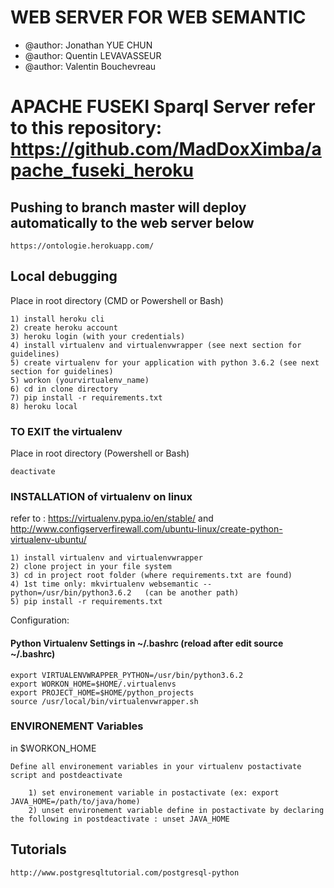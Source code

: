 # WEB SERVER FOR WEB SEMANTIC

- @author: Jonathan YUE CHUN
- @author: Quentin LEVAVASSEUR
- @author: Valentin Bouchevreau

# APACHE FUSEKI Sparql Server refer to this repository: https://github.com/MadDoxXimba/apache_fuseki_heroku 

## Pushing to branch master will deploy automatically to the web server below

    https://ontologie.herokuapp.com/

## Local debugging
    
Place in root directory (CMD or Powershell or Bash)

    1) install heroku cli
    2) create heroku account
    3) heroku login (with your credentials)
    4) install virtualenv and virtualenvwrapper (see next section for guidelines)
    5) create virtualenv for your application with python 3.6.2 (see next section for guidelines)
    5) workon (yourvirtualenv_name)
    6) cd in clone directory
    7) pip install -r requirements.txt 
    8) heroku local
    
### TO EXIT the virtualenv
Place in root directory (Powershell or Bash)

    deactivate

### INSTALLATION of virtualenv on linux

refer to : https://virtualenv.pypa.io/en/stable/ and http://www.configserverfirewall.com/ubuntu-linux/create-python-virtualenv-ubuntu/

    1) install virtualenv and virtualenvwrapper
    2) clone project in your file system
    3) cd in project root folder (where requirements.txt are found)
    4) 1st time only: mkvirtualenv websemantic --python=/usr/bin/python3.6.2   (can be another path)
    5) pip install -r requirements.txt

Configuration:

#### Python Virtualenv Settings in ~/.bashrc (reload after edit source ~/.bashrc)

    export VIRTUALENVWRAPPER_PYTHON=/usr/bin/python3.6.2
    export WORKON_HOME=$HOME/.virtualenvs
    export PROJECT_HOME=$HOME/python_projects
    source /usr/local/bin/virtualenvwrapper.sh
    
### ENVIRONEMENT Variables

in $WORKON_HOME
    
    Define all environement variables in your virtualenv postactivate script and postdeactivate
    
        1) set environement variable in postactivate (ex: export JAVA_HOME=/path/to/java/home)
        2) unset environement variable define in postactivate by declaring the following in postdeactivate : unset JAVA_HOME
    

## Tutorials

    http://www.postgresqltutorial.com/postgresql-python
